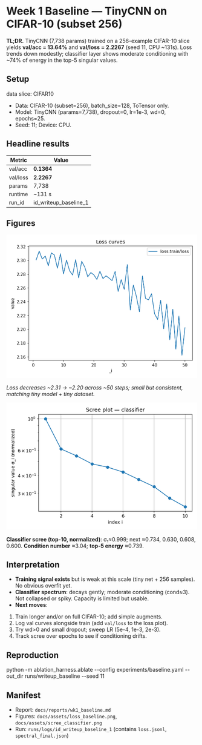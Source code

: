 # Week 1 Baseline — TinyCNN on CIFAR-10 (subset 256)


**TL;DR.** TinyCNN (7,738 params) trained on a 256-example CIFAR-10 slice yields **val/acc = 13.64%** and **val/loss = 2.2267** (seed 11, CPU ~131s). Loss trends down modestly; classifier layer shows moderate conditioning with ~74% of energy in the top-5 singular values.


## Setup

data slice: CIFAR10
- Data: CIFAR-10 (subset=256), batch_size=128, ToTensor only.
- Model: TinyCNN (params=7,738), dropout=0, lr=1e-3, wd=0, epochs=25.
- Seed: 11; Device: CPU.


## Headline results
| Metric      | Value     |
|-------------|-----------|
| val/acc     | **0.1364** |
| val/loss    | **2.2267** |
| params      | 7,738     |
| runtime     | ~131 s    |
| run_id      | id_writeup_baseline_1 |


## Figures
![Loss](../assets/loss.png)

*Loss decreases ~2.31 → ~2.20 across ~50 steps; small but consistent, matching tiny model + tiny dataset.*

![Scree — classifier](../assets/scree_classifier.png)


**Classifier scree (top-10, normalized)**: σ₁≈0.999; next ≈0.734, 0.630, 0.608, 0.600.
**Condition number** ≈3.04; **top-5 energy** ≈0.739.


## Interpretation
- **Training signal exists** but is weak at this scale (tiny net + 256 samples). No obvious overfit yet.
- **Classifier spectrum**: decays gently; moderate conditioning (cond≈3). Not collapsed or spiky. Capacity is limited but usable.
- **Next moves**:
1) Train longer and/or on full CIFAR-10; add simple augments.
2) Log val curves alongside train (add `val/loss` to the loss plot).
3) Try wd>0 and small dropout; sweep LR (5e-4, 1e-3, 2e-3).
4) Track scree over epochs to see if conditioning drifts.

## Reproduction
python -m ablation_harness.ablate
--config experiments/baseline.yaml
--out_dir runs/writeup_baseline
--seed 11

## Manifest
- Report: `docs/reports/wk1_baseline.md`
- Figures: `docs/assets/loss_baseline.png`, `docs/assets/scree_classifier.png`
- Run: `runs/logs/id_writeup_baseline_1` (contains `loss.jsonl`, `spectral_final.json`)
